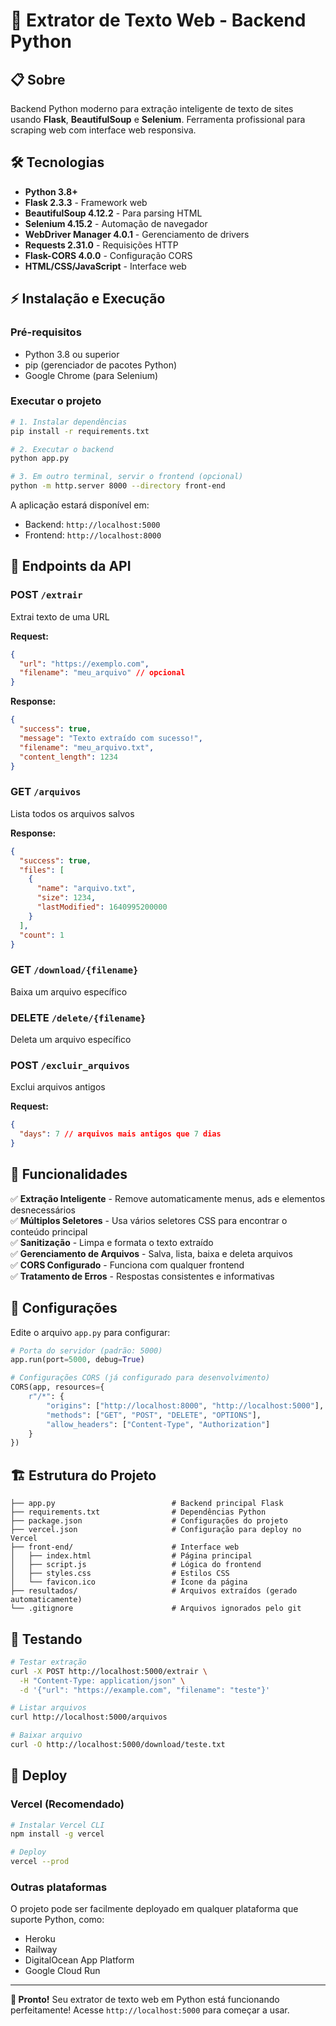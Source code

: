 # 🚀 Extrator de Texto Web - Backend Python

## 📋 Sobre

Backend Python moderno para extração inteligente de texto de sites usando **Flask**, **BeautifulSoup** e **Selenium**.
Ferramenta profissional para scraping web com interface web responsiva.

## 🛠️ Tecnologias

- **Python 3.8+**
- **Flask 2.3.3** - Framework web
- **BeautifulSoup 4.12.2** - Para parsing HTML
- **Selenium 4.15.2** - Automação de navegador
- **WebDriver Manager 4.0.1** - Gerenciamento de drivers
- **Requests 2.31.0** - Requisições HTTP
- **Flask-CORS 4.0.0** - Configuração CORS
- **HTML/CSS/JavaScript** - Interface web

## ⚡ Instalação e Execução

### Pré-requisitos
- Python 3.8 ou superior
- pip (gerenciador de pacotes Python)
- Google Chrome (para Selenium)

### Executar o projeto

```bash
# 1. Instalar dependências
pip install -r requirements.txt

# 2. Executar o backend
python app.py

# 3. Em outro terminal, servir o frontend (opcional)
python -m http.server 8000 --directory front-end
```

A aplicação estará disponível em:
- Backend: `http://localhost:5000`
- Frontend: `http://localhost:8000`

## 🔗 Endpoints da API

### POST `/extrair`
Extrai texto de uma URL

**Request:**
```json
{
  "url": "https://exemplo.com",
  "filename": "meu_arquivo" // opcional
}
```

**Response:**
```json
{
  "success": true,
  "message": "Texto extraído com sucesso!",
  "filename": "meu_arquivo.txt",
  "content_length": 1234
}
```

### GET `/arquivos`
Lista todos os arquivos salvos

**Response:**
```json
{
  "success": true,
  "files": [
    {
      "name": "arquivo.txt",
      "size": 1234,
      "lastModified": 1640995200000
    }
  ],
  "count": 1
}
```

### GET `/download/{filename}`
Baixa um arquivo específico

### DELETE `/delete/{filename}`
Deleta um arquivo específico

### POST `/excluir_arquivos`
Exclui arquivos antigos

**Request:**
```json
{
  "days": 7 // arquivos mais antigos que 7 dias
}
```

## 🎯 Funcionalidades

✅ **Extração Inteligente** - Remove automaticamente menus, ads e elementos desnecessários  
✅ **Múltiplos Seletores** - Usa vários seletores CSS para encontrar o conteúdo principal  
✅ **Sanitização** - Limpa e formata o texto extraído  
✅ **Gerenciamento de Arquivos** - Salva, lista, baixa e deleta arquivos  
✅ **CORS Configurado** - Funciona com qualquer frontend  
✅ **Tratamento de Erros** - Respostas consistentes e informativas  

## 🔧 Configurações

Edite o arquivo `app.py` para configurar:

```python
# Porta do servidor (padrão: 5000)
app.run(port=5000, debug=True)

# Configurações CORS (já configurado para desenvolvimento)
CORS(app, resources={
    r"/*": {
        "origins": ["http://localhost:8000", "http://localhost:5000"],
        "methods": ["GET", "POST", "DELETE", "OPTIONS"],
        "allow_headers": ["Content-Type", "Authorization"]
    }
})
```

## 🏗️ Estrutura do Projeto

```
├── app.py                          # Backend principal Flask
├── requirements.txt                # Dependências Python
├── package.json                    # Configurações do projeto
├── vercel.json                     # Configuração para deploy no Vercel
├── front-end/                      # Interface web
│   ├── index.html                  # Página principal
│   ├── script.js                   # Lógica do frontend
│   ├── styles.css                  # Estilos CSS
│   └── favicon.ico                 # Ícone da página
├── resultados/                     # Arquivos extraídos (gerado automaticamente)
└── .gitignore                      # Arquivos ignorados pelo git
```

## 🧪 Testando

```bash
# Testar extração
curl -X POST http://localhost:5000/extrair \
  -H "Content-Type: application/json" \
  -d '{"url": "https://example.com", "filename": "teste"}'

# Listar arquivos
curl http://localhost:5000/arquivos

# Baixar arquivo
curl -O http://localhost:5000/download/teste.txt
```

## 🚀 Deploy

### Vercel (Recomendado)

```bash
# Instalar Vercel CLI
npm install -g vercel

# Deploy
vercel --prod
```

### Outras plataformas
O projeto pode ser facilmente deployado em qualquer plataforma que suporte Python, como:
- Heroku
- Railway
- DigitalOcean App Platform
- Google Cloud Run

---

**🎉 Pronto!** Seu extrator de texto web em Python está funcionando perfeitamente! Acesse `http://localhost:5000` para começar a usar.